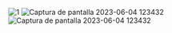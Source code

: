 ![1](https://github.com/raulvelasv/Farmacia/assets/119355598/7a97c793-5f67-4948-8916-81802fc747f1)
![Captura de pantalla 2023-06-04 123432](https://github.com/raulvelasv/Farmacia/assets/119355598/ac2bc2d6-8c36-45cd-8157-b4a88edd7f20)
![Captura de pantalla 2023-06-04 123432](https://github.com/raulvelasv/Farmacia/assets/119355598/f5a03c0c-ea7a-4195-bae1-a3ffcb79b950)
